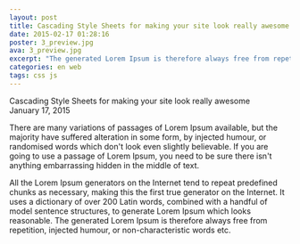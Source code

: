 ```yaml
---
layout: post
title: Cascading Style Sheets for making your site look really awesome
date: 2015-02-17 01:28:16
poster: 3_preview.jpg
ava: 3_preview.jpg
excerpt: "The generated Lorem Ipsum is therefore always free from repetition, injected humour, or non-characteristic words etc"
categories: en web
tags: css js
---
```


<div class="title" data-poster="3_preview.jpg">Cascading Style Sheets for making your site look really awesome</div>
<div class="date">January 17, 2015</div>

There are many variations of passages of Lorem Ipsum available, but the majority have suffered alteration in some form, by injected humour, or randomised words which don't look even slightly believable. If you are going to use a passage of Lorem Ipsum, you need to be sure there isn't anything embarrassing hidden in the middle of text.

All the Lorem Ipsum generators on the Internet tend to repeat predefined chunks as necessary, making this the first true generator on the Internet. It uses a dictionary of over 200 Latin words, combined with a handful of model sentence structures, to generate Lorem Ipsum which looks reasonable. The generated Lorem Ipsum is therefore always free from repetition, injected humour, or non-characteristic words etc.